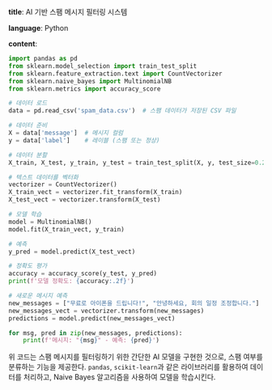 **title**: AI 기반 스팸 메시지 필터링 시스템  

**language**: Python  

**content**:  
```python
import pandas as pd
from sklearn.model_selection import train_test_split
from sklearn.feature_extraction.text import CountVectorizer
from sklearn.naive_bayes import MultinomialNB
from sklearn.metrics import accuracy_score

# 데이터 로드
data = pd.read_csv('spam_data.csv')  # 스팸 데이터가 저장된 CSV 파일

# 데이터 준비
X = data['message']  # 메시지 컬럼
y = data['label']    # 레이블 (스팸 또는 정상)

# 데이터 분할
X_train, X_test, y_train, y_test = train_test_split(X, y, test_size=0.2, random_state=42)

# 텍스트 데이터를 벡터화
vectorizer = CountVectorizer()
X_train_vect = vectorizer.fit_transform(X_train)
X_test_vect = vectorizer.transform(X_test)

# 모델 학습
model = MultinomialNB()
model.fit(X_train_vect, y_train)

# 예측
y_pred = model.predict(X_test_vect)

# 정확도 평가
accuracy = accuracy_score(y_test, y_pred)
print(f'모델 정확도: {accuracy:.2f}')

# 새로운 메시지 예측
new_messages = ["무료로 아이폰을 드립니다!", "안녕하세요, 회의 일정 조정합니다."]
new_messages_vect = vectorizer.transform(new_messages)
predictions = model.predict(new_messages_vect)

for msg, pred in zip(new_messages, predictions):
    print(f'메시지: "{msg}" - 예측: {pred}')
```  

위 코드는 스팸 메시지를 필터링하기 위한 간단한 AI 모델을 구현한 것으로, 스팸 여부를 분류하는 기능을 제공한다. `pandas`, `scikit-learn`과 같은 라이브러리를 활용하여 데이터를 처리하고, Naive Bayes 알고리즘을 사용하여 모델을 학습시킨다.